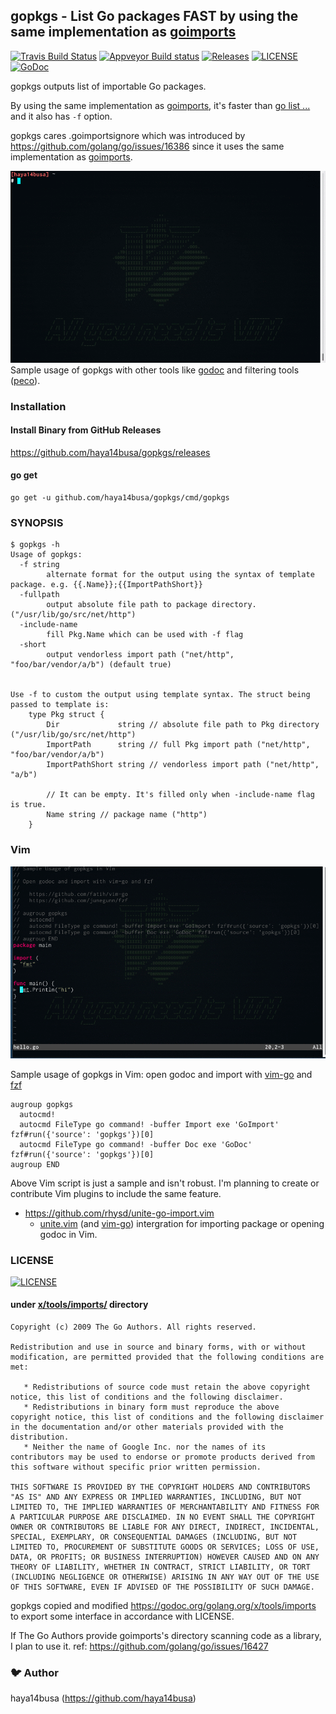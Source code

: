 ## gopkgs - List Go packages FAST by using the same implementation as [goimports](https://godoc.org/golang.org/x/tools/cmd/goimports)

[![Travis Build Status](https://travis-ci.org/haya14busa/gopkgs.svg?branch=master)](https://travis-ci.org/haya14busa/gopkgs)
[![Appveyor Build status](https://ci.appveyor.com/api/projects/status/9tr7p8hclfypvwun?svg=true)](https://ci.appveyor.com/project/haya14busa/gopkgs)
[![Releases](https://img.shields.io/github/tag/haya14busa/gopkgs.svg)](https://github.com/haya14busa/gopkgs/releases)
[![LICENSE](https://img.shields.io/badge/license-MIT-blue.svg)](LICENSE)
[![GoDoc](https://godoc.org/github.com/haya14busa/gopkgs?status.svg)](https://godoc.org/github.com/haya14busa/gopkgs)

gopkgs outputs list of importable Go packages.

By using the same implementation as [goimports](https://godoc.org/golang.org/x/tools/cmd/goimports),
it's faster than [go list ...](https://golang.org/cmd/go/#hdr-List_packages) and it also has `-f` option.

gopkgs cares .goimportsignore which was introduced by https://github.com/golang/go/issues/16386
since it uses the same implementation as [goimports](https://godoc.org/golang.org/x/tools/cmd/goimports).

![gopkgs_usage.gif (890×542)](https://raw.githubusercontent.com/haya14busa/i/3bdf4c81118c4f0261073a7f3144903623240edc/gopkgs/gopkgs_usage.gif)
Sample usage of gopkgs with other tools like [godoc](https://godoc.org/golang.org/x/tools/cmd/godoc) and filtering tools ([peco](https://github.com/peco/peco)).

### Installation

#### Install Binary from GitHub Releases

https://github.com/haya14busa/gopkgs/releases

#### go get

```
go get -u github.com/haya14busa/gopkgs/cmd/gopkgs
```

### SYNOPSIS

```
$ gopkgs -h
Usage of gopkgs:
  -f string
        alternate format for the output using the syntax of template package. e.g. {{.Name}};{{ImportPathShort}}
  -fullpath
        output absolute file path to package directory. ("/usr/lib/go/src/net/http")
  -include-name
        fill Pkg.Name which can be used with -f flag
  -short
        output vendorless import path ("net/http", "foo/bar/vendor/a/b") (default true)


Use -f to custom the output using template syntax. The struct being passed to template is:
    type Pkg struct {
        Dir             string // absolute file path to Pkg directory ("/usr/lib/go/src/net/http")
        ImportPath      string // full Pkg import path ("net/http", "foo/bar/vendor/a/b")
        ImportPathShort string // vendorless import path ("net/http", "a/b")

        // It can be empty. It's filled only when -include-name flag is true.
        Name string // package name ("http")
    }

```

### Vim

![gopkgs_vim.gif (890×542)](https://raw.githubusercontent.com/haya14busa/i/3bdf4c81118c4f0261073a7f3144903623240edc/gopkgs/gopkgs_vim.gif)

Sample usage of gopkgs in Vim: open godoc and import with [vim-go](https://github.com/fatih/vim-go) and [fzf](https://github.com/junegunn/fzf)

```vim
augroup gopkgs
  autocmd!
  autocmd FileType go command! -buffer Import exe 'GoImport' fzf#run({'source': 'gopkgs'})[0]
  autocmd FileType go command! -buffer Doc exe 'GoDoc' fzf#run({'source': 'gopkgs'})[0]
augroup END
```

Above Vim script is just a sample and isn't robust. I'm planning to create or contribute Vim plugins to include the same feature.

- https://github.com/rhysd/unite-go-import.vim
  - [unite.vim](https://github.com/Shougo/unite.vim) (and
    [vim-go](https://github.com/fatih/vim-go)) intergration for importing
    package or opening godoc in Vim.

### LICENSE

[![LICENSE](https://img.shields.io/badge/license-MIT-blue.svg)](LICENSE)

#### under [x/tools/imports/](x/tools/imports/) directory

```
Copyright (c) 2009 The Go Authors. All rights reserved.

Redistribution and use in source and binary forms, with or without
modification, are permitted provided that the following conditions are
met:

   * Redistributions of source code must retain the above copyright
notice, this list of conditions and the following disclaimer.
   * Redistributions in binary form must reproduce the above
copyright notice, this list of conditions and the following disclaimer
in the documentation and/or other materials provided with the
distribution.
   * Neither the name of Google Inc. nor the names of its
contributors may be used to endorse or promote products derived from
this software without specific prior written permission.

THIS SOFTWARE IS PROVIDED BY THE COPYRIGHT HOLDERS AND CONTRIBUTORS
"AS IS" AND ANY EXPRESS OR IMPLIED WARRANTIES, INCLUDING, BUT NOT
LIMITED TO, THE IMPLIED WARRANTIES OF MERCHANTABILITY AND FITNESS FOR
A PARTICULAR PURPOSE ARE DISCLAIMED. IN NO EVENT SHALL THE COPYRIGHT
OWNER OR CONTRIBUTORS BE LIABLE FOR ANY DIRECT, INDIRECT, INCIDENTAL,
SPECIAL, EXEMPLARY, OR CONSEQUENTIAL DAMAGES (INCLUDING, BUT NOT
LIMITED TO, PROCUREMENT OF SUBSTITUTE GOODS OR SERVICES; LOSS OF USE,
DATA, OR PROFITS; OR BUSINESS INTERRUPTION) HOWEVER CAUSED AND ON ANY
THEORY OF LIABILITY, WHETHER IN CONTRACT, STRICT LIABILITY, OR TORT
(INCLUDING NEGLIGENCE OR OTHERWISE) ARISING IN ANY WAY OUT OF THE USE
OF THIS SOFTWARE, EVEN IF ADVISED OF THE POSSIBILITY OF SUCH DAMAGE.
```

gopkgs copied and modified https://godoc.org/golang.org/x/tools/imports to export some interface
in accordance with LICENSE.

If The Go Authors provide goimports's directory scanning code as a library, I plan to use it.
ref: https://github.com/golang/go/issues/16427

### :bird: Author
haya14busa (https://github.com/haya14busa)


